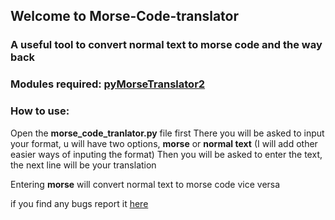 ## Welcome to Morse-Code-translator
### A useful tool to convert normal text to morse code and the way back
### Modules required: [pyMorseTranslator2](https://pypi.org/project/morse-code-translator2/)

### How to use:
Open the **morse_code_tranlator.py** file first
There you will be asked to input your format, u will have two options, **morse** or **normal text**
(I will add other easier ways of inputing the format)
Then you will be asked to enter the text, the next line will be your translation

Entering **morse** will convert normal text to morse code vice versa

if you find any bugs report it [here](https://github.com/AlphaStrider36/Morse-Code-translator/issues)
